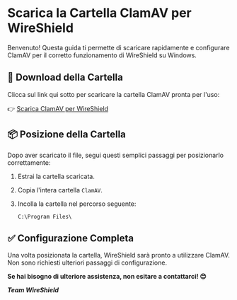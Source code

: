 # Scarica la Cartella ClamAV per WireShield

Benvenuto! Questa guida ti permette di scaricare rapidamente e configurare ClamAV per il corretto funzionamento di WireShield su Windows. 

## 📂 Download della Cartella

Clicca sul link qui sotto per scaricare la cartella ClamAV pronta per l'uso:

👉 [Scarica ClamAV per WireShield](https://drive.google.com/drive/folders/1srrjI6aMa1skvOCG3KF0JDBUV0KL4it4?usp=sharing)

## 📦 Posizione della Cartella

Dopo aver scaricato il file, segui questi semplici passaggi per posizionarlo correttamente:

1. Estrai la cartella scaricata.
2. Copia l'intera cartella `ClamAV`.
3. Incolla la cartella nel percorso seguente:

   ```
   C:\Program Files\
   ```

## ✅ Configurazione Completa

Una volta posizionata la cartella, WireShield sarà pronto a utilizzare ClamAV. Non sono richiesti ulteriori passaggi di configurazione.

**Se hai bisogno di ulteriore assistenza, non esitare a contattarci! 😊**

***Team WireShield***
